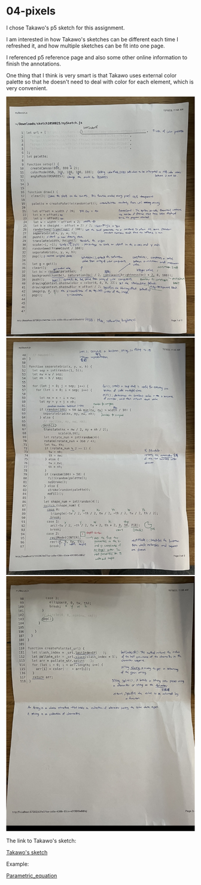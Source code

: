 # 04-pixels
I chose Takawo's p5 sketch for this assignment.

I am interested in how Takawo's sketches can be different each time I refreshed it, and how multiple sketches can be fit into one page.

I referenced p5 reference page and also some other online information to finish the annotations.

One thing that I think is very smart is that Takawo uses external color palette so that he doesn't need to deal with color for each element, which is very convenient.

 ![print_annotate_code_exercise1](print_annotate_code_exercise1.jpg)
 ![print_annotate_code_exercise2](print_annotate_code_exercise2.jpg)
 ![print_annotate_code_exercise3](print_annotate_code_exercise3.jpg)

The link to Takawo's sketch: 

[Takawo's sketch](https://openprocessing.org/sketch/1050025)

Example:

[Parametric_equation](https://en.wikipedia.org/wiki/Parametric_equation#:~:text=Parametric%20equations%20are%20commonly%20used,as%20parametrisation)
